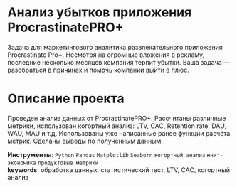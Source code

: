 # Анализ убытков приложения ProcrastinatePRO+

Задача для маркетингового аналитика развлекательного приложения Procrastinate Pro+. Несмотря на огромные вложения в рекламу, последние несколько месяцев компания терпит убытки. Ваша задача — разобраться в причинах и помочь компании выйти в плюс.

# Описание проекта
Проведен анализ данных от ProcrastinatePRO+. Рассчитаны различные метрики, использован когортный анализ: LTV, CAC, Retention rate, DAU, WAU, MAU и т.д. Использованы уже написанные ранее функции расчёта метрик. Сделаны выводы по полученным данным.

**Инструменты**: `Python` `Pandas` `Matplotlib` `Seaborn` `когортный анализ` `юнит-экономика` `продуктовые метрики`<br>
**keywords**: обработка данных, статистический тест, LTV, CAC, когортный анализ
